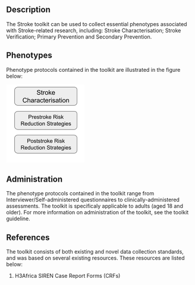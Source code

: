 ## Description

The Stroke toolkit can be used to collect essential phenotypes associated with Stroke-related research, including: Stroke Characterisation; Stroke Verification; Primary Prevention and Secondary Prevention. 

## Phenotypes

Phenotype protocols contained in the toolkit are illustrated in the figure below:

![phen](stroke_phenotypes.png)

## Administration

The phenotype protocols contained in the toolkit range from Interviewer/Self-administered questionnaires to clinically-administered assessments. The toolkit is specificaly applicable to adults (aged 18 and older). For more information on administration of the toolkit, see the toolkit guideline.

## References

The toolkit consists of both existing and novel data collection standards, and was based on several existing resources. These resources are listed below:

1. H3Africa SIREN Case Report Forms (CRFs)
